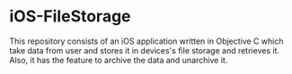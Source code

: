 # iOS-FileStorage
This repository consists of an iOS application written in Objective C which take data from user and stores it in devices's file storage and retrieves it. Also, it has the feature to archive the data and unarchive it.  
